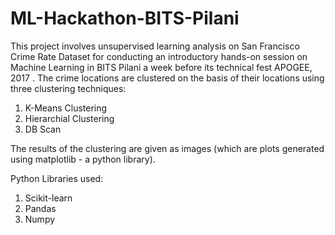 # ML-Hackathon-BITS-Pilani
This project involves unsupervised learning analysis on San Francisco Crime Rate Dataset for conducting an introductory hands-on session on Machine Learning in BITS Pilani a week before its technical fest APOGEE, 2017 . The crime locations are clustered on the basis of their locations using three clustering techniques:
1. K-Means Clustering
2. Hierarchial Clustering
3. DB Scan

The results of the clustering are given as images (which are plots generated using matplotlib - a python library).

Python Libraries used:
1. Scikit-learn
2. Pandas
3. Numpy
